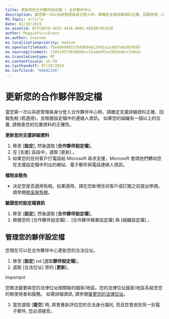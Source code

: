 ```yaml
---
title: 更新您的合作夥伴設定檔 | 合作夥伴中心
description: 當您第一次以系統管理員身分登入時，請確定支援詳細資料正確、回報免稅 (若適用)，並檢閱設定檔中的連絡人資訊。
MS.Topic: article
Date: 02/19/2019
ms.assetid: B7FCD670-465F-443A-A80C-4E83B74E2D1E
author: MaggiePucciEvans
ms.author: evansma
ms.localizationpriority: medium
ms.openlocfilehash: f5e6089d022fb60b848124d1a1a1057e81024585
ms.sourcegitcommit: 1201c95758188d9cc52aabdf5e1993ba6cc5402a
ms.translationtype: MT
ms.contentlocale: zh-TW
ms.lasthandoff: 07/30/2019
ms.locfileid: "68642326"
---
```

# <a name="update-your-partner-profile"></a>更新您的合作夥伴設定檔


當您第一次以系統管理員身分登入合作夥伴中心時，請確定支援詳細資料正確、回報免稅 (若適用)，並檢閱設定檔中的連絡人資訊。 如果您的組織有一個以上的位置, 請檢查您的位置資料的正確性。

**更新您的支援詳細資料**

1.  移至 [**設定**], 然後選取 [**合作夥伴設定檔**]。
2.  在 \[支援\]  區段中，選取 \[更新\]  。
3.  如果您的任何客戶打電話給 Microsoft 尋求支援，Microsoft 會請他們轉向您在支援設定檔中列出的網站、電子郵件與電話連絡人資訊。

**檔稅金豁免**

-   決定您是否適用免稅。如果適用，請在您新增任何客戶或訂閱之前提出申請。 請參閱[稅金與免稅](tax-and-tax-exemptions.md)。

**驗證您的設定檔資訊**

1.  移至 [**設定**], 然後選取 [**合作夥伴設定檔**]。 
2.  檢閱您的 \[合作夥伴設定檔\]  、\[合作夥伴帳單設定檔\]  與 \[組織設定檔\]  。

## <a name="manage-your-partner-profile"></a>管理您的夥伴設定檔 

您現在可以在合作夥伴中心更新您的合法位址。

1. 移至 [**設定**] nd [選取**夥伴設定檔**]。 
2. 選取 [合法位址] 旁的 [**更新**]。 

>[!Important]
>您無法變更與您的法律位址相關聯的國家/地區。您的法律位址國家/地區系結至您的租使用者和服務。 如需詳細資訊, 請參閱[變更您的法律位址](https://docs.microsoft.com/office365/admin/manage/change-address-contact-and-more?view=o365-worldwide)。

3. 當您選取 [**提交**] 時, 將會重新評估您的合法身分識別, 而且您會收到另一封電子郵件, 您必須接受。



 



